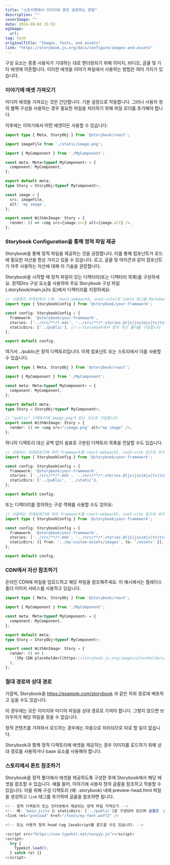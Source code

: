 ```yaml
---
title: "스토리북에서 이미지와 폰트 설정하는 방법"
description: ""
coverImage: ""
date: 2024-08-03 15:53
ogImage: 
  url: 
tag: Tech
originalTitle: "Images, fonts, and assets"
link: "https://storybook.js.org/docs/configure/images-and-assets"
---
```





구성 요소는 종종 사용자가 기대하는 대로 렌더링되기 위해 이미지, 비디오, 글꼴 및 기타 에셋에 의존합니다. 이러한 에셋을 이야기 파일에서 사용하는 방법은 여러 가지가 있습니다.

### 이야기에 에셋 가져오기

미디어 에셋을 가져오는 것은 간단합니다. 기본 설정으로 작동합니다. 그러나 사용자 정의 웹팩 구성을 사용하는 경우 필요한 파일을 처리하기 위해 파일 로더를 추가해야 합니다.

이후에는 이야기에서 어떤 에셋이든 사용할 수 있습니다:



```typescript
import type { Meta, StoryObj } from '@storybook/react';

import imageFile from './static/image.png';

import { MyComponent } from './MyComponent';

const meta: Meta<typeof MyComponent> = {
  component: MyComponent,
};

export default meta;
type Story = StoryObj<typeof MyComponent>;

const image = {
  src: imageFile,
  alt: 'my image',
};

export const WithAnImage: Story = {
  render: () => <img src={image.src} alt={image.alt} />,
};
```

### Storybook Configuration을 통해 정적 파일 제공

Storybook을 통해 정적 파일을 제공하는 것을 권장합니다. 이를 통해 컴포넌트가 로드에 필요한 자산을 항상 가지고 있을 수 있습니다. 로고, 글꼴 및 아이콘과 같이 컴포넌트가 자주 사용하는 자산에 대해 이 기술을 권장합니다.

Storybook을 시작할 때 정적 파일이 있는 디렉터리(또는 디렉터리 목록)를 구성하세요. 정적Dirs 구성 요소를 사용하여 주요 Storybook 구성 파일(.storybook/main.js|ts 등)에서 디렉터리를 지정하세요:



```typescript
// 사용중인 프레임워크 (예: react-webpack5, vue3-vite)로 table 태그를 Markdown 형식으로 변경하세요
import type { StorybookConfig } from '@storybook/your-framework';

const config: StorybookConfig = {
  framework: '@storybook/your-framework',
  stories: ['../src/**/*.mdx', '../src/**/*.stories.@(js|jsx|mjs|ts|tsx)'],
  staticDirs: ['../public'], //👈 Storybook에서 정적 자산 폴더를 구성합니다
};

export default config;
```

여기서 ../public은 정적 디렉토리입니다. 이제 컴포넌트 또는 스토리에서 이를 사용할 수 있습니다.

```typescript
import type { Meta, StoryObj } from '@storybook/react';

import { MyComponent } from './MyComponent';

const meta: Meta<typeof MyComponent> = {
  component: MyComponent,
};

export default meta;
type Story = StoryObj<typeof MyComponent>;

// "public" 디렉토리에 image.png가 있는 것으로 가정합니다.
export const WithAnImage: Story = {
  render: () => <img src="/image.png" alt="my image" />,
};
```

하나의 디렉토리 대신 공백 없이 쉼표로 구분된 디렉토리 목록을 전달할 수도 있습니다.



```typescript
// 사용하는 프레임워크에 따라 framework를 react-webpack5, vue3-vite 등으로 바꾸세요.
import type { StorybookConfig } from '@storybook/your-framework';

const config: StorybookConfig = {
  framework: '@storybook/your-framework',
  stories: ['../src/**/*.mdx', '../src/**/*.stories.@(js|jsx|mjs|ts|tsx)'],
  staticDirs: ['../public', '../static'],
};

export default config;
```

또는 디렉터리를 정의하는 구성 객체를 사용할 수도 있어요:

```typescript
// 사용하는 프레임워크에 따라 framework를 react-webpack5, vue3-vite 등으로 바꾸세요.
import type { StorybookConfig } from '@storybook/your-framework';

const config: StorybookConfig = {
  framework: '@storybook/your-framework',
  stories: ['../src/**/*.mdx', '../src/**/*.stories.@(js|jsx|mjs|ts|tsx)'],
  staticDirs: [{ from: '../my-custom-assets/images', to: '/assets' }],
};

export default config;
```

### CDN에서 자산 참조하기



온라인 CDN에 파일을 업로드하고 해당 파일을 참조해주세요. 이 예시에서는 플레이스홀더 이미지 서비스를 사용하고 있습니다.

```typescript
import type { Meta, StoryObj } from '@storybook/react';

import { MyComponent } from './MyComponent';

const meta: Meta<typeof MyComponent> = {
  component: MyComponent,
};

export default meta;
type Story = StoryObj<typeof MyComponent>;

export const WithAnImage: Story = {
  render: () => (
    ![My CDN placeholder](https://storybook.js.org/images/placeholders/350x150.png)
  ),
};
```

### 절대 경로와 상대 경로

가끔씩, Storybook을 https://example.com/storybook 과 같은 하위 경로에 배포하고 싶을 수도 있습니다.



이 경우에는 모든 이미지와 미디어 파일을 상대 경로로 가져야 합니다. 그렇지 않으면 브라우저가 해당 파일을 찾을 수 없습니다.

정적 콘텐츠를 가져와서 로드하는 경우에는 자동으로 처리되므로 따로 할 일이 없습니다.

Storybook과 함께 정적 디렉토리에 에셋을 제공하는 경우 이미지를 로드하기 위해 상대 경로를 사용하거나 base 요소를 사용해야 합니다.

### 스토리에서 폰트 참조하기



Storybook을 정적 폴더에서 에셋을 제공하도록 구성한 후에 Storybook에서 해당 에셋을 참조할 수 있습니다. 예를 들어, 이야기에 사용자 정의 글꼴을 참조하고 적용할 수 있습니다. 이를 위해 구성 디렉토리 (예: .storybook) 내에 preview-head.html 파일을 생성하고 `link` 태그를 추가하여 글꼴을 참조하면 됩니다.

```typescript
<!-- 정적 디렉토리 또는 인터넷에서 제공되는 정적 파일 가져오기 -->
<!-- 예: 'main.js|ts'는 staticDirs: ['../public']로 구성되어 있으며 글꼴은 `public` 디렉토리 내의 `fonts` 디렉토리에 있습니다. -->
<link rel="preload" href="/fonts/my-font.woff2" />

<!-- 또는 사용자 정의 head-tag JavaScript를 로드할 수도 있습니다: -->

<script src="https://use.typekit.net/xxxyyy.js"></script>
<script>
  try {
    Typekit.load();
  } catch (e) {}
</script>
```